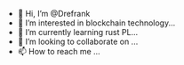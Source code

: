 - 👋 Hi, I’m @Drefrank
- 👀 I’m interested in blockchain technology...
- 🌱 I’m currently learning rust PL...
- 💞️ I’m looking to collaborate on ...
- 📫 How to reach me ...

<!---
Drefrank/Drefrank is a ✨ special ✨ repository because its `README.md` (this file) appears on your GitHub profile.
You can click the Preview link to take a look at your changes.
--->
